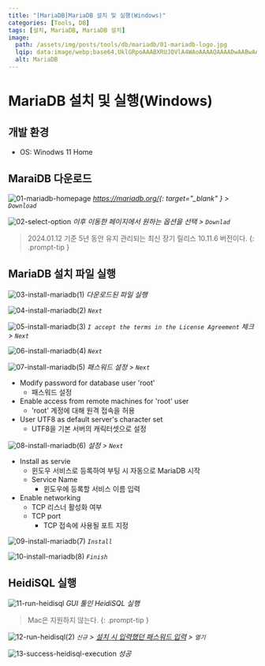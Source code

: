 ```yaml
---
title: "[MariaDB]MariaDB 설치 및 실행(Windows)"
categories: [Tools, DB]
tags: [설치, MariaDB, MariaDB 설치]
image:
  path: /assets/img/posts/tools/db/mariadb/01-mariadb-logo.jpg
  lqip: data:image/webp;base64,UklGRpoAAABXRUJQVlA4WAoAAAAQAAAADwAABwAAQUxQSDIAAAARL0AmbZurmr57yyIiqE8oiG0bejIYEQTgqiDA9vqnsUSI6H+oAERp2HZ65qP/VIAWAFZQOCBCAAAA8AEAnQEqEAAIAAVAfCWkAALp8sF8rgRgAP7o9FDvMCkMde9PK7euH5M1m6VWoDXf2FkP3BqV0ZYbO6NA/VFIAAAA
  alt: MariaDB
---
```


# MariaDB 설치 및 실행(Windows)

## 개발 환경
- OS: Winodws 11 Home

## MaraiDB 다운로드

![01-mariadb-homepage](/assets/img/posts/tools/db/mariadb/install-and-run-mariadb-on-windows/01-mariadb-homepage.png)
*<https://mariadb.org/>{: target="_blank" } > `Download`*

![02-select-option](/assets/img/posts/tools/db/mariadb/install-and-run-mariadb-on-windows/02-select-option.png)
*이후 이동한 페이지에서 원하는 옵션을 선택 > `Downlad`*

> 2024.01.12 기준 5년 동안 유지 관리되는 최신 장기 릴리스 10.11.6 버전이다.
{: .prompt-tip }

## MariaDB 설치 파일 실행

![03-install-mariadb(1)](/assets/img/posts/tools/db/mariadb/install-and-run-mariadb-on-windows/03-install-mariadb(1).png)
*다운로드된 파일 실행*

![04-install-mariadb(2)](/assets/img/posts/tools/db/mariadb/install-and-run-mariadb-on-windows/04-install-mariadb(2).png)
*`Next`*

![05-install-mariadb(3)](/assets/img/posts/tools/db/mariadb/install-and-run-mariadb-on-windows/05-install-mariadb(3).png)
*`I accept the terms in the License Agreement` 체크 > `Next`*

![06-install-mariadb(4)](/assets/img/posts/tools/db/mariadb/install-and-run-mariadb-on-windows/06-install-mariadb(4).png)
*`Next`*

<a id="anchor1"></a>

![07-install-mariadb(5)](/assets/img/posts/tools/db/mariadb/install-and-run-mariadb-on-windows/07-install-mariadb(5).png)
*패스워드 설정 > `Next`*

- Modify password for database user 'root'
	+ 패스워드 설정
- Enable access from remote machines for 'root' user
	+ 'root' 계정에 대해 원격 접속을 허용
- User UTF8 as default server's character set
	+ UTF8을 기본 서버의 캐릭터셋으로 설정

![08-install-mariadb(6)](/assets/img/posts/tools/db/mariadb/install-and-run-mariadb-on-windows/08-install-mariadb(6).png)
*설정 > `Next`*

- Install as servie
	+ 윈도우 서비스로 등록하여 부팅 시 자동으로 MariaDB 시작
	+ Service Name
		* 윈도우에 등록할 서비스 이름 입력
- Enable networking
	+ TCP 리스너 활성화 여부
	+ TCP port
		* TCP 접속에 사용될 포트 지정

![09-install-mariadb(7)](/assets/img/posts/tools/db/mariadb/install-and-run-mariadb-on-windows/09-install-mariadb(7).png)
*`Install`*

![10-install-mariadb(8)](/assets/img/posts/tools/db/mariadb/install-and-run-mariadb-on-windows/10-install-mariadb(8).png)
*`Finish`*

## HeidiSQL 실행

![11-run-heidisql](/assets/img/posts/tools/db/mariadb/install-and-run-mariadb-on-windows/11-run-heidisql(1).png)
*GUI 툴인 HeidiSQL 실행*

> Mac은 지원하지 않는다.
{: .prompt-tip }

![12-run-heidisql(2)](/assets/img/posts/tools/db/mariadb/install-and-run-mariadb-on-windows/12-run-heidisql(2).png)
*`신규` > [설치 시 입력했던 패스워드 입력](#anchor1) > `열기`*

![13-success-heidisql-execution](/assets/img/posts/tools/db/mariadb/install-and-run-mariadb-on-windows/13-success-heidisql-execution.png)
*성공*
